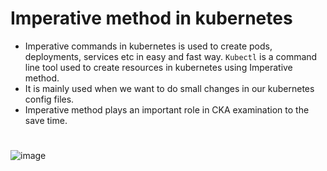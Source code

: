 # Imperative method in kubernetes

- Imperative commands in kubernetes is used to create pods, deployments, services etc in easy and fast way.
  `Kubectl` is a command line tool used to create resources in kubernetes using Imperative method.
- It is mainly used when we want to do small changes in our kubernetes config files.
- Imperative method plays an important role in CKA examination to the save time.
#
![image](https://github.com/DevMadhup/kubernetes-kickstarter/assets/121779953/d6e04d37-448a-456a-a921-783082efe5b0)
